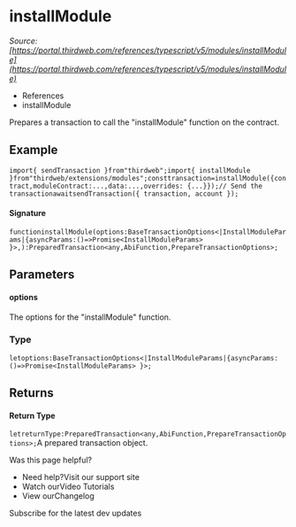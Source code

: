 # installModule

*Source: [https://portal.thirdweb.com/references/typescript/v5/modules/installModule](https://portal.thirdweb.com/references/typescript/v5/modules/installModule)*

* References
* installModule

Prepares a transaction to call the "installModule" function on the contract.

## Example

`import{ sendTransaction }from"thirdweb";import{ installModule }from"thirdweb/extensions/modules";consttransaction=installModule({contract,moduleContract:...,data:...,overrides: {...}});// Send the transactionawaitsendTransaction({ transaction, account });`
#### Signature

`functioninstallModule(options:BaseTransactionOptions<|InstallModuleParams|{asyncParams:()=>Promise<InstallModuleParams> }>,):PreparedTransaction<any,AbiFunction,PrepareTransactionOptions>;`
## Parameters

#### options

The options for the "installModule" function.

### Type

`letoptions:BaseTransactionOptions<|InstallModuleParams|{asyncParams:()=>Promise<InstallModuleParams> }>;`
## Returns

#### Return Type

`letreturnType:PreparedTransaction<any,AbiFunction,PrepareTransactionOptions>;`A prepared transaction object.

Was this page helpful?

* Need help?Visit our support site
* Watch ourVideo Tutorials
* View ourChangelog

Subscribe for the latest dev updates

